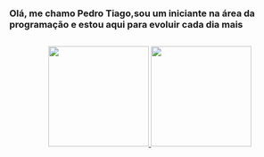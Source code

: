 ### Olá, me chamo Pedro Tiago,sou um iniciante na área da programação e estou aqui para evoluir cada dia mais  
##
<div align="center">
  <a href="https://github.com/PedroTiago23">
  <img height="180" src="https://github-readme-stats.vercel.app/api?username=PedroTiago23&show_icons=true&theme=dracula&include_all_commits=true&count_private=true"/>
  <img height="180" src="https://github-readme-stats.vercel.app/api/top-langs/?username=PedroTiago23&layout=compact&langs_count=7&theme=dracula"/>
</div>

